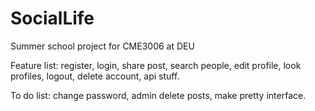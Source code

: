 # SocialLife
Summer school project for CME3006 at DEU


Feature list:
register,
login,
share post,
search people,
edit profile,
look profiles,
logout,
delete account,
api stuff.

To do list:
change password,
admin delete posts,
make pretty interface.
